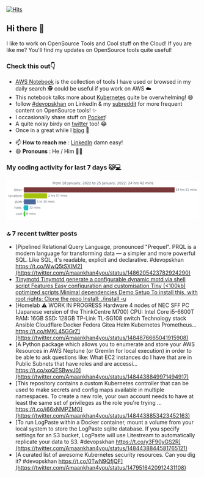 [![Hits](https://hits.seeyoufarm.com/api/count/incr/badge.svg?url=https%3A%2F%2Fgithub.com%2Fakhan4u%2Fhit-counter&count_bg=%2379C83D&title_bg=%23555555&icon=&icon_color=%23E7E7E7&title=visits&edge_flat=false)](https://hits.seeyoufarm.com)

## Hi there 👋

I like to work on OpenSource Tools and Cool stuff on the Cloud! If you are like me? You'll find my updates on OpenSource tools quite useful!

### Check this out👇

* [AWS Notebook](https://histre.com/public/notebooks/dnllyanu/aws/) is the collection of tools I have used or browsed in my daily search 🕵️ could be useful if you work on AWS ☁️
* This notebook talks more about [Kubernetes](https://histre.com/public/notebooks/6uxdvo3y/kubernetes/) quite be overwhelming! 😅
* follow [#devopskhan](https://www.linkedin.com/feed/hashtag/devopskhan/) on LinkedIn & my [subreddit](https://www.reddit.com/r/devopskhan/) for more frequent content on OpenSource tools! ✨
* I occasionally share stuff on [Pocket](https://getpocket.com/@ej6g8d1dp2829A16a9Tf5d4T6bAMp3d8791rejDe86yem3bm4e14ex4fT4dluk29)!
* A quite noisy birdy on [twitter](https://twitter.com/Amaankhan4you) too! 😂
* Once in a great while I [blog](https://linuxparrot.com/) 😬


- 📫 **How to reach me** : [LinkedIn](https://www.linkedin.com/in/amaan-khan-linux-ninja) damn easy!
- 😄 **Pronouns** : He / Him 🤷‍♂️

### My coding activity for last 7 days 🐱💻

<img src="https://github.com/akhan4u/akhan4u/blob/main/images/stat.svg" alt="Amaan's Wakatime Activity!"/>

### 🔝 7 recent twitter posts
<!-- DEVDOJO:START -->
- [Pipelined Relational Query Language, pronounced &quot;Prequel&quot;. PRQL is a modern language for transforming data — a simpler and more powerful SQL. Like SQL, it&#39;s readable, explicit and declarative. #devopskhan https://t.co/WwQ5tSXIM2](https://twitter.com/Amaankhan4you/status/1486205423782924290)
- [Tinymotd Tinymotd generate a configurable dynamic motd via shell script Features Easy configuration and customisation Tiny &lpar;&lt;100kb&rpar; optimized scripts Minimal dependencies Demo Setup To install this, with root rights: Clone the repo Install: ./install -u](https://twitter.com/Amaankhan4you/status/1484876670003781638)
- [Homelab ⚠️ WORK IN PROGRESS Hardware 4 nodes of NEC SFF PC &lpar;Japanese version of the ThinkCentre M700&rpar; CPU: Intel Core i5-6600T RAM: 16GB SSD: 128GB TP-Link TL-SG108 switch Technology stack Ansible Cloudflare Docker Fedora Gitea Helm Kubernetes Prometheus… https://t.co/tMKL45GGrZ](https://twitter.com/Amaankhan4you/status/1484876665041915908)
- [A Python package which allows you to enumerate and store your AWS Resources in AWS Neptune &lpar;or Gremlin for local execution&rpar; in order to be able to ask questions like: What EC2 instances do I have that are in Public Subnets that have roles and are accessi… https://t.co/xoQESBwvJ0](https://twitter.com/Amaankhan4you/status/1484438849971494917)
- [This repository contains a custom Kubernetes controller that can be used to make secrets and config maps available in multiple namespaces. To create a new role, your own account needs to have at least the same set of privileges as the role you&#39;re trying … https://t.co/i66xNMPZMO](https://twitter.com/Amaankhan4you/status/1484438853423452163)
- [To run LogPaste within a Docker container, mount a volume from your local system to store the LogPaste sqlite database. If you specify settings for an S3 bucket, LogPaste will use Litestream to automatically replicate your data to S3. #devopskhan https://t.co/y3F90yGS2R](https://twitter.com/Amaankhan4you/status/1484438844581765121)
- [A curated list of awesome Kubernetes security resources. Can you dig it? #devopskhan https://t.co/0TwN9QfjQF](https://twitter.com/Amaankhan4you/status/1479516420912431108)
<!-- DEVDOJO:END -->

<!-- ![Amaan's GitHub stats](https://github-readme-stats.vercel.app/api?username=akhan4u&count_private=true&show_icons=true&hide=contribs) -->
